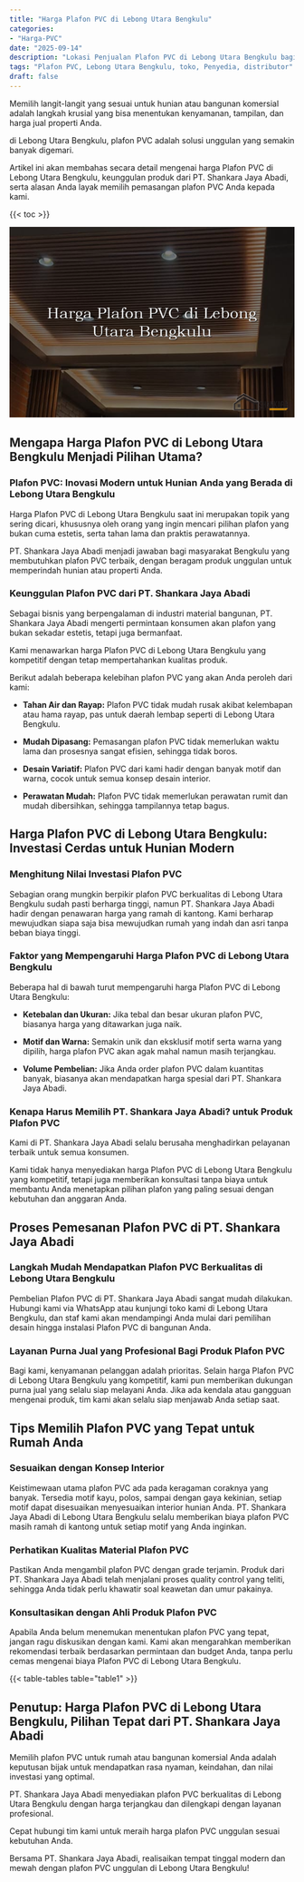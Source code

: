 ```yaml
---
title: "Harga Plafon PVC di Lebong Utara Bengkulu"
categories: 
- "Harga-PVC"
date: "2025-09-14"
description: "Lokasi Penjualan Plafon PVC di Lebong Utara Bengkulu bagi rumah, perkantoran, serta toko. Produk terbaik, variasi motif, pilihan warna menarik, dengan jasa instalasi oleh tenaga ahli profesional serta kepastian resmi!|Servis penjualan Plafon PVC di Lebong Utara Bengkulu bagi kebutuhan hunian, perkantoran, maupun toko, beserta material berkualitas dan pemasangan oleh tim berpengalaman dan kepastian resmi.|Pilihan Plafon PVC di Lebong Utara Bengkulu yang terbukti untuk rumah, office, serta gerai, dengan produk berkualitas dan instalasi dikerjakan oleh tim ahli serta kepastian resmi.|Penyediaan Plafon PVC di Lebong Utara Bengkulu untuk hunian, office, serta ritel, beserta material unggulan dan instalasi oleh teknisi profesional, disertai dengan kepastian resmi.}"
tags: "Plafon PVC, Lebong Utara Bengkulu, toko, Penyedia, distributor"
draft: false
---
```


Memilih langit-langit yang sesuai untuk hunian atau bangunan komersial adalah langkah krusial yang bisa menentukan kenyamanan, tampilan, dan harga jual properti Anda.

di Lebong Utara Bengkulu, plafon PVC adalah solusi unggulan yang semakin banyak digemari.

Artikel ini akan membahas secara detail mengenai harga Plafon PVC di Lebong Utara Bengkulu, keunggulan produk dari PT. Shankara Jaya Abadi, serta alasan Anda layak memilih pemasangan plafon PVC Anda kepada kami.

{{< toc >}}

![Harga Plafon PVC di Lebong Utara Bengkulu](/images/Harga-PVC/Harga-Plafon-PVC-di-Lebong-Utara-Bengkulu.png)


## Mengapa Harga Plafon PVC di Lebong Utara Bengkulu Menjadi Pilihan Utama?

### Plafon PVC: Inovasi Modern untuk Hunian Anda yang Berada di Lebong Utara Bengkulu

Harga Plafon PVC di Lebong Utara Bengkulu saat ini merupakan topik yang sering dicari, khususnya oleh orang yang ingin mencari pilihan plafon yang bukan cuma estetis, serta tahan lama dan praktis perawatannya.

PT. Shankara Jaya Abadi menjadi jawaban bagi masyarakat Bengkulu yang membutuhkan plafon PVC terbaik, dengan beragam produk unggulan untuk memperindah hunian atau properti Anda.

### Keunggulan Plafon PVC dari PT. Shankara Jaya Abadi

Sebagai bisnis yang berpengalaman di industri material bangunan, PT. Shankara Jaya Abadi mengerti permintaan konsumen akan plafon yang bukan sekadar estetis, tetapi juga bermanfaat.

Kami menawarkan harga Plafon PVC di Lebong Utara Bengkulu yang kompetitif dengan tetap mempertahankan kualitas produk.

Berikut adalah beberapa kelebihan plafon PVC yang akan Anda peroleh dari kami:

- **Tahan Air dan Rayap:** Plafon PVC tidak mudah rusak akibat kelembapan atau hama rayap, pas untuk daerah lembap seperti di Lebong Utara Bengkulu.

- **Mudah Dipasang:** Pemasangan plafon PVC tidak memerlukan waktu lama dan prosesnya sangat efisien, sehingga tidak boros.

- **Desain Variatif:** Plafon PVC dari kami hadir dengan banyak motif dan warna, cocok untuk semua konsep desain interior.

- **Perawatan Mudah:** Plafon PVC tidak memerlukan perawatan rumit dan mudah dibersihkan, sehingga tampilannya tetap bagus.

## Harga Plafon PVC di Lebong Utara Bengkulu: Investasi Cerdas untuk Hunian Modern

### Menghitung Nilai Investasi Plafon PVC

Sebagian orang mungkin berpikir plafon PVC berkualitas di Lebong Utara Bengkulu sudah pasti berharga tinggi, namun PT. Shankara Jaya Abadi hadir dengan penawaran harga yang ramah di kantong. Kami berharap mewujudkan siapa saja bisa mewujudkan rumah yang indah dan asri tanpa beban biaya tinggi.

### Faktor yang Mempengaruhi Harga Plafon PVC di Lebong Utara Bengkulu

Beberapa hal di bawah turut mempengaruhi harga Plafon PVC di Lebong Utara Bengkulu:

- **Ketebalan dan Ukuran:** Jika tebal dan besar ukuran plafon PVC, biasanya harga yang ditawarkan juga naik.

- **Motif dan Warna:** Semakin unik dan eksklusif motif serta warna yang dipilih, harga plafon PVC akan agak mahal namun masih terjangkau.

- **Volume Pembelian:** Jika Anda order plafon PVC dalam kuantitas banyak, biasanya akan mendapatkan harga spesial dari PT. Shankara Jaya Abadi.

### Kenapa Harus Memilih PT. Shankara Jaya Abadi? untuk Produk Plafon PVC

Kami di PT. Shankara Jaya Abadi selalu berusaha menghadirkan pelayanan terbaik untuk semua konsumen.

Kami tidak hanya menyediakan harga Plafon PVC di Lebong Utara Bengkulu yang kompetitif, tetapi juga memberikan konsultasi tanpa biaya untuk membantu Anda menetapkan pilihan plafon yang paling sesuai dengan kebutuhan dan anggaran Anda.

## Proses Pemesanan Plafon PVC di PT. Shankara Jaya Abadi

### Langkah Mudah Mendapatkan Plafon PVC Berkualitas di Lebong Utara Bengkulu

Pembelian Plafon PVC di PT. Shankara Jaya Abadi sangat mudah dilakukan. Hubungi kami via WhatsApp atau kunjungi toko kami di Lebong Utara Bengkulu, dan staf kami akan mendampingi Anda mulai dari pemilihan desain hingga instalasi Plafon PVC di bangunan Anda.

### Layanan Purna Jual yang Profesional Bagi Produk Plafon PVC

Bagi kami, kenyamanan pelanggan adalah prioritas. Selain harga Plafon PVC di Lebong Utara Bengkulu yang kompetitif, kami pun memberikan dukungan purna jual yang selalu siap melayani Anda. Jika ada kendala atau gangguan mengenai produk, tim kami akan selalu siap menjawab Anda setiap saat.

## Tips Memilih Plafon PVC yang Tepat untuk Rumah Anda

### Sesuaikan dengan Konsep Interior

Keistimewaan utama plafon PVC ada pada keragaman coraknya yang banyak. Tersedia motif kayu, polos, sampai dengan gaya kekinian, setiap motif dapat disesuaikan menyesuaikan interior hunian Anda. PT. Shankara Jaya Abadi di Lebong Utara Bengkulu selalu memberikan biaya plafon PVC masih ramah di kantong untuk setiap motif yang Anda inginkan.

### Perhatikan Kualitas Material Plafon PVC

Pastikan Anda mengambil plafon PVC dengan grade terjamin. Produk dari PT. Shankara Jaya Abadi telah menjalani proses quality control yang teliti, sehingga Anda tidak perlu khawatir soal keawetan dan umur pakainya.

### Konsultasikan dengan Ahli Produk Plafon PVC

Apabila Anda belum menemukan menentukan plafon PVC yang tepat, jangan ragu diskusikan dengan kami. Kami akan mengarahkan memberikan rekomendasi terbaik berdasarkan permintaan dan budget Anda, tanpa perlu cemas mengenai biaya Plafon PVC di Lebong Utara Bengkulu.

{{< table-tables table="table1" >}}

## Penutup: Harga Plafon PVC di Lebong Utara Bengkulu, Pilihan Tepat dari PT. Shankara Jaya Abadi

Memilih plafon PVC untuk rumah atau bangunan komersial Anda adalah keputusan bijak untuk mendapatkan rasa nyaman, keindahan, dan nilai investasi yang optimal.

PT. Shankara Jaya Abadi menyediakan plafon PVC berkualitas di Lebong Utara Bengkulu dengan harga terjangkau dan dilengkapi dengan layanan profesional.

Cepat hubungi tim kami untuk meraih harga plafon PVC unggulan sesuai kebutuhan Anda.

Bersama PT. Shankara Jaya Abadi, realisaikan tempat tinggal modern dan mewah dengan plafon PVC unggulan di Lebong Utara Bengkulu!